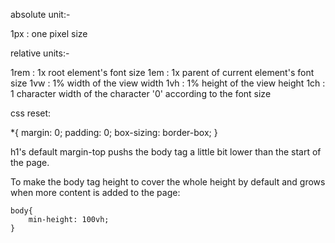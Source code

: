 

absolute unit:-

1px  : one pixel size 


relative units:-

1rem : 1x root element's font size
1em  : 1x parent of current element's font size
1vw  : 1% width of the view width 
1vh  : 1% height of the view height
1ch  : 1 character width of the character '0' according to the font size

css reset:

*{
    margin: 0;
    padding: 0;
    box-sizing: border-box;
}

h1's default margin-top pushs the body tag a little bit lower than the start of the page.

To make the body tag height to cover the whole height by default and grows when more content is added to the page:
   
    body{
        min-height: 100vh;
    }

